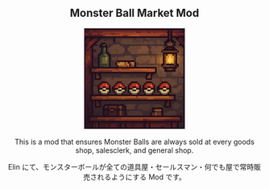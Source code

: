 <h2 align="center">
  Monster Ball Market Mod
</h2>

<div align="center">
  <a href="https://steamcommunity.com/sharedfiles/filedetails/?id=3498201295">
    <img alt="中世ファンタジー風の道具屋でモンスターボールが棚に並んでいるドット絵イラスト" src="preview.jpg">
  </a>
</div>

<div align="center">
  <p>This is a mod that ensures Monster Balls are always sold at every goods shop, salesclerk, and general shop.</p>
  <p>Elin にて、モンスターボールが全ての道具屋・セールスマン・何でも屋で常時販売されるようにする Mod です。</p>
</div>
